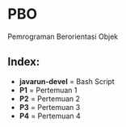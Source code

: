 # PBO
Pemrograman Berorientasi Objek

## Index:

- **javarun-devel** = Bash Script
- **P1** = Pertemuan 1
- **P2** = Pertemuan 2
- **P3** = Pertemuan 3
- **P4** = Pertemuan 4
